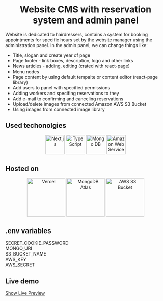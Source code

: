 <h1 align="center">
  Website CMS with reservation system and admin panel
</h1>
<p>
Website is dedicated to hairdressers, contains a system for booking appointments for specific hours set by the website manager using the administration panel. In the admin panel, we can change things like:<br/>
    <ul>
        <li>Title, slogan and create year of page</li>
        <li>Page footer - link boxes, description, logo and other links</li>
        <li>News articles - adding, editing (crated with react-page)</li>
        <li>Menu nodes</li>
        <li>Page content by using default tempalte or content editor (react-page library)</li>
        <li>Add users to panel with specified permissions</li>
        <li>Adding workers and specifing reservations to they</li>
        <li>Add e-mail to confirming and canceling reservations</li>
        <li>Upload/delete images from connected Amazon AWS S3 Bucket</li>
        <li>Using images from connected image library</li>
    </ul>
</p>
<h2>Used techonolgies</h2>
<p align="center">
    <img alt="Next.js" src="https://static.cdnlogo.com/logos/n/80/next-js.svg" width="60" />
    <img alt="TypeScript" src="https://upload.wikimedia.org/wikipedia/commons/thumb/4/4c/Typescript_logo_2020.svg/512px-Typescript_logo_2020.svg.png" height="60"/>
    <img alt="Mongo DB" src="https://infinapps.com/wp-content/uploads/2018/10/mongodb-logo.png" height="60"/>
    <img alt="Amazon Web Services" src="https://logos-world.net/wp-content/uploads/2021/08/Amazon-Web-Services-AWS-Logo.png" height="60"/>
</p>
<h2>Hosted on</h2>
<p align="center">
    <img alt="Vercel" src="https://logowik.com/content/uploads/images/vercel1868.jpg" height="120" />
    <img alt="MongoDB Atlas" src="https://techcrunch.com/wp-content/uploads/2016/06/2016-06-27_1940.png" height="120" />
    <img alt="AWS S3 Bucket" src="https://havecamerawilltravel.com/wp-content/uploads/2013/03/aws-amazon-s3-logo-header-800x450.jpg" height="120" />
</p>
<h2>.env variables</h2>
<p>
  SECRET_COOKIE_PASSWORD<br/>
  MONGO_URI<br/>
  S3_BUCKET_NAME<br/>
  AWS_KEY<br/>
  AWS_SECRET
</p>
<h2>Live demo</h2>
<a href="https://barber-site-sigma.vercel.app/">
  Show Live Preview
</a>

